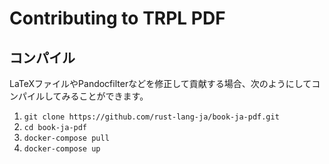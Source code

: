 Contributing to TRPL PDF
================================

## コンパイル

LaTeXファイルやPandocfilterなどを修正して貢献する場合、次のようにしてコンパイルしてみることができます。

1. `git clone https://github.com/rust-lang-ja/book-ja-pdf.git`
2. `cd book-ja-pdf`
3. `docker-compose pull`
4. `docker-compose up`
